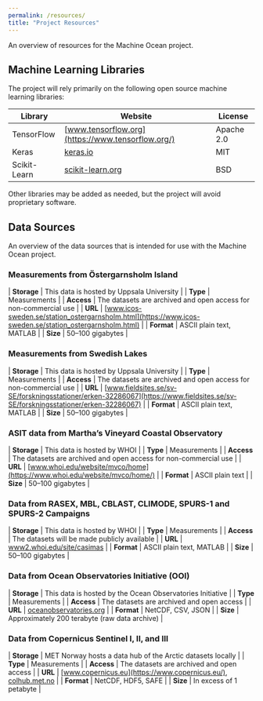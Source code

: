 ```yaml
---
permalink: /resources/
title: "Project Resources"
---
```


An overview of resources for the Machine Ocean project.

## Machine Learning Libraries

The project will rely primarily on the following open source machine learning libraries:

| Library | Website | License |
|---------|---------|---------|
| TensorFlow   | [www.tensorflow.org](https://www.tensorflow.org/) | Apache 2.0 |
| Keras        | [keras.io](https://keras.io/)                     | MIT |
| Scikit-Learn | [scikit-learn.org](https://scikit-learn.org/)     | BSD |

Other libraries may be added as needed, but the project will avoid proprietary software.

## Data Sources

An overview of the data sources that is intended for use with the Machine Ocean project.

### Measurements from Östergarnsholm Island

| **Storage** | This data is hosted by Uppsala University |
| **Type**    | Measurements |
| **Access**  | The datasets are archived and open access for non-commercial use |
| **URL**     | [www.icos-sweden.se/station_ostergarnsholm.html](https://www.icos-sweden.se/station_ostergarnsholm.html) |
| **Format**  | ASCII plain text, MATLAB |
| **Size**    | 50–100 gigabytes |

### Measurements from Swedish Lakes

| **Storage** | This data is hosted by Uppsala University |
| **Type**    | Measurements |
| **Access**  | The datasets are archived and open access for non-commercial use |
| **URL**     | [www.fieldsites.se/sv-SE/forskningsstationer/erken-32286067](https://www.fieldsites.se/sv-SE/forskningsstationer/erken-32286067) |
| **Format**  | ASCII plain text, MATLAB |
| **Size**    | 50–100 gigabytes |

### ASIT data from Martha’s Vineyard Coastal Observatory

| **Storage** | This data is hosted by WHOI |
| **Type**    | Measurements |
| **Access**  | The datasets are archived and open access for non-commercial use |
| **URL**     | [www.whoi.edu/website/mvco/home](https://www.whoi.edu/website/mvco/home/) |
| **Format**  | ASCII plain text |
| **Size**    | 50–100 gigabytes |

### Data from RASEX, MBL, CBLAST, CLIMODE, SPURS-1 and SPURS-2 Campaigns

| **Storage** | This data is hosted by WHOI |
| **Type**    | Measurements |
| **Access**  | The datasets will be made publicly available |
| **URL**     | [www2.whoi.edu/site/casimas](https://www2.whoi.edu/site/casimas/) |
| **Format**  | ASCII plain text, MATLAB |
| **Size**    | 50–100 gigabytes |

### Data from Ocean Observatories Initiative (OOI)

| **Storage** | This data is hosted by the Ocean Observatories Initiative |
| **Type**    | Measurements |
| **Access**  | The datasets are archived and open access |
| **URL**     | [oceanobservatories.org](https://oceanobservatories.org/) |
| **Format**  | NetCDF, CSV, JSON |
| **Size**    | Approximately 200 terabyte (raw data archive) |

### Data from Copernicus Sentinel I, II, and III

| **Storage** | MET Norway hosts a data hub of the Arctic datasets locally |
| **Type**    | Measurements |
| **Access**  | The datasets are archived and open access |
| **URL**     | [www.copernicus.eu](https://www.copernicus.eu/), [colhub.met.no](https://colhub.met.no/) |
| **Format**  | NetCDF, HDF5, SAFE |
| **Size**    | In excess of 1 petabyte |
